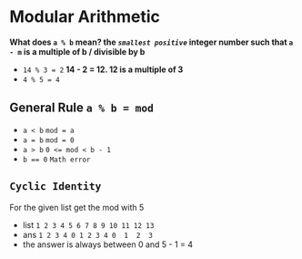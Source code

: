 # Modular Arithmetic
**What does `a % b` mean? the *`smallest positive`* integer number such that `a - m` is a multiple of b / divisible by b**

- `14 % 3 = 2` **14 - 2 = 12. 12 is a multiple of 3**
- `4 % 5 = 4`

## General Rule `a % b = mod`
- `a < b` `mod = a`
- `a = b` `mod = 0`
- `a > b` `0 <= mod < b - 1`
- `b == 0` `Math error`

## `Cyclic Identity`
For the given list get the mod with 5

- list `1 2 3 4 5 6 7 8 9 10 11 12 13`
- ans  `1 2 3 4 0 1 2 3 4 0  1  2  3`
- the answer is always between 0 and 5 - 1 = 4
